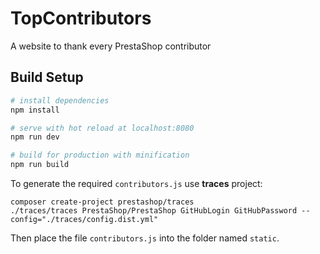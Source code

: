# TopContributors

A website to thank every PrestaShop contributor

## Build Setup

``` bash
# install dependencies
npm install

# serve with hot reload at localhost:8080
npm run dev

# build for production with minification
npm run build
```

To generate the required ``contributors.js`` use **traces** project:

```
composer create-project prestashop/traces
./traces/traces PrestaShop/PrestaShop GitHubLogin GitHubPassword --config="./traces/config.dist.yml"
```

Then place the file `contributors.js` into the folder named `static`.

